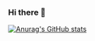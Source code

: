 ### Hi there 👋
[![Anurag's GitHub stats](https://github-readme-stats.vercel.app/api?username=NameWjp)](https://github.com/anuraghazra/github-readme-stats)
